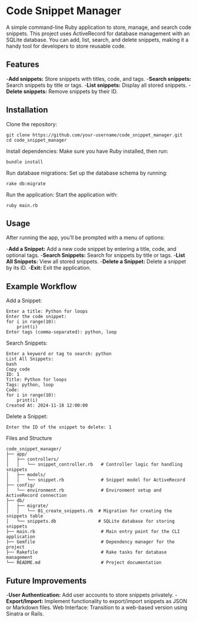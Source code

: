 # Code Snippet Manager
A simple command-line Ruby application to store, manage, and search code snippets. This project uses ActiveRecord for database management with an SQLite database. You can add, list, search, and delete snippets, making it a handy tool for developers to store reusable code.

## Features
-**Add snippets:** Store snippets with titles, code, and tags.
-**Search snippets:** Search snippets by title or tags.
-**List snippets:** Display all stored snippets.
-**Delete snippets:** Remove snippets by their ID.

## Installation
Clone the repository:
```
git clone https://github.com/your-username/code_snippet_manager.git
cd code_snippet_manager
```
Install dependencies: Make sure you have Ruby installed, then run:
```
bundle install
```
Run database migrations: Set up the database schema by running:
```
rake db:migrate
```
Run the application: Start the application with:
```
ruby main.rb
```
## Usage
After running the app, you'll be prompted with a menu of options:

-**Add a Snippet:** Add a new code snippet by entering a title, code, and optional tags.
-**Search Snippets:** Search for snippets by title or tags.
-**List All Snippets:** View all stored snippets.
-**Delete a Snippet:** Delete a snippet by its ID.
-**Exit:** Exit the application.

## Example Workflow
Add a Snippet:
```
Enter a title: Python for loops
Enter the code snippet: 
for i in range(10):
    print(i)
Enter tags (comma-separated): python, loop
```
Search Snippets:
```
Enter a keyword or tag to search: python
List All Snippets:
bash
Copy code
ID: 1
Title: Python for loops
Tags: python, loop
Code:
for i in range(10):
    print(i)
Created At: 2024-11-18 12:00:00
```
Delete a Snippet:
```
Enter the ID of the snippet to delete: 1
```
Files and Structure
```
code_snippet_manager/
├── app/
│   ├── controllers/
│   │   └── snippet_controller.rb   # Controller logic for handling snippets
│   ├── models/
│   │   └── snippet.rb              # Snippet model for ActiveRecord
├── config/
│   └── environment.rb              # Environment setup and ActiveRecord connection
├── db/
│   ├── migrate/
│   │   └── 01_create_snippets.rb  # Migration for creating the snippets table
│   └── snippets.db                # SQLite database for storing snippets
├── main.rb                         # Main entry point for the CLI application
├── Gemfile                         # Dependency manager for the project
├── Rakefile                        # Rake tasks for database management
└── README.md                       # Project documentation
```
## Future Improvements
-**User Authentication:** Add user accounts to store snippets privately.
-**Export/Import:** Implement functionality to export/import snippets as JSON or Markdown files.
Web Interface: Transition to a web-based version using Sinatra or Rails.
